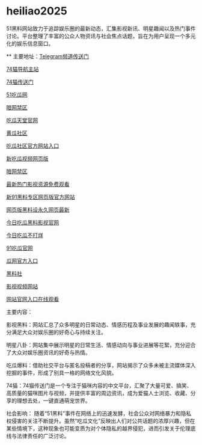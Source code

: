 # heiliao2025
	

51黑料网站致力于追踪娱乐圈的最新动态，汇集影视新讯、明星趣闻以及热门事件讨论。平台整理了丰富的公众人物资讯与社会焦点话题，旨在为用户呈现一个多元化的娱乐信息窗口。

** 主要地址：<a href="https://74mao.com/">Telegram频道传送门</a>

<a href="https://74mao.com/">74猫导航主站</a>

<a href="https://74mao.com/">74猫传送门</a>

<a href="https://pi124.pages.dev/">51吃瓜网</a>

<a href="https://pi08.pages.dev/">暗网禁区</a>

<a href="https://cg7-08.pages.dev/">吃瓜天堂官网</a>

<a href="https://cg6-08.pages.dev/">黄瓜社区</a>

<a href="https://cg5-08.pages.dev/">吃瓜社区官方网站入口</a>

<a href="https://cg9-07.pages.dev/">新吃瓜视频网页版</a>

<a href="https://pi13.pages.dev/">暗网禁区</a>

<a href="https://pi33.pages.dev/">最新热门影视资源免费观看</a>

<a href="https://cg55-6.pages.dev/">新91黑料专区网页版官方网站</a>

<a href="https://pi30-01.pages.dev/">网页版黑料设永久网页最新</a>

<a href="https://pi06-1.pages.dev/">今日吃瓜黑料影视官网</a>

<a href="https://cg30-5.pages.dev/">今日吃瓜不打烊</a>

<a href="https://pi25.pages.dev/">91吃瓜官网</a>

<a href="https://pi12-01.pages.dev/">瓜网官方入口</a>

<a href="https://pi69-01.pages.dev/">黑料社</a>

<a href="https://pi40.pages.dev/">影视视频网站</a>

<a href="https://cg4-08.pages.dev/">网站官网入口在线观看</a>

主要内容：

影视黑料：网站汇总了众多明星的日常动态、情感历程及事业发展的趣闻轶事，充分满足大众对娱乐圈的好奇心与持续关注。

明星八卦：网站集中展示明星的日常生活、情感动向与事业进展等花絮，充分迎合了大众对娱乐圈资讯的好奇与热情。

吃瓜爆料：借助社交平台与匿名投稿者的分享，网站揭示了众多未被主流媒体深入挖掘的事件，形成了别具一格的网络文化风貌。

74猫：74猫传送门是一个专注于猫咪内容的中文平台，汇聚了大量可爱、搞笑、高质量的猫咪图片与视频，并提供丰富的周边资讯，成为爱猫人士浏览、收藏、分享的理想去处，一键直通萌宠世界。

社会影响：
随着“51黑料”事件在网络上的迅速发酵，社会公众对网络暴力和隐私权侵害的关注不断提升。虽然“吃瓜文化”反映出人们对公共话题的浓厚兴趣，但在某些情境下，这种现象也可能变质为对个体隐私的越界侵犯，进而引发关于伦理底线与法律责任的广泛讨论。

